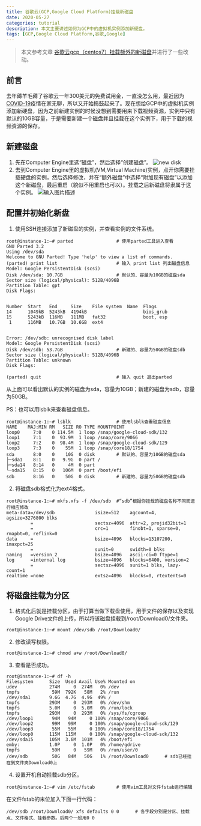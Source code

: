 ```yaml
---
title: 谷歌云(GCP,Google Cloud Platform)挂载新磁盘
date: 2020-05-27
categories: tutorial
description: 本文主要讲述如何为GCP中的虚拟机实例添加新硬盘。
tags: [GCP,Google Cloud Platform,谷歌,Google]
---
```

>本文参考文章 [谷歌云gcp（centos7）挂载额外的新磁盘](https://www.nmbhost.com/archives/5063)并进行了一些改动。
## 前言
去年薅羊毛薅了谷歌云一年300美元的免费试用金，一直没怎么用，最近因为[COVID-19](https://en.wikipedia.org/wiki/Coronavirus_disease_2019)疫情在家无聊，所以又开始捣鼓起来了。现在想给GCP中的虚拟机实例添加新硬盘，因为之前新建实例的时候没想到需要用来下载视频资源，实例中只有默认的10GB容量，于是需要新建一个磁盘并且挂载在这个实例下，用于下载的视频资源的保存。
## 新建磁盘
1. 先在Computer Engine里选“磁盘”，然后选择“创建磁盘”。
![new disk](https://wx1.sinaimg.cn/large/6a8c0fe1gy1gf68y7uq4vj20tw0an0u4.jpg)
2. 去到Computer Engine里的虚拟机(VM,Virtual Machine)实例，点开你需要挂载硬盘的实例，然后选择修改，并在“额外磁盘”中选择“附加现有磁盘”以添加这个新磁盘，最后重启（貌似不用重启也可以）。挂载之后新磁盘将隶属于这个实例。
![输入图片描述](https://wx1.sinaimg.cn/large/6a8c0fe1gy1gf68xxwle9j20mk07njrt.jpg)

## 配置并初始化新盘

1. 使用SSH连接添加了新磁盘的实例，并查看实例的文件系统。
```
root@instance-1:~# parted                # 使用parted工具进入查看
GNU Parted 3.2
Using /dev/sda
Welcome to GNU Parted! Type 'help' to view a list of commands.
(parted) print list                      # 输入 print list 列出磁盘信息
Model: Google PersistentDisk (scsi)
Disk /dev/sda: 10.7GB                    # 默认的、容量为10GB的磁盘sda
Sector size (logical/physical): 512B/4096B
Partition Table: gpt
Disk Flags:


Number  Start   End     Size    File system  Name  Flags
14      1049kB  5243kB  4194kB                     bios_grub
15      5243kB  116MB   111MB   fat32              boot, esp
 1      116MB   10.7GB  10.6GB  ext4


Error: /dev/sdb: unrecognised disk label
Model: Google PersistentDisk (scsi)
Disk /dev/sdb: 53.7GB                    # 新建的、容量为50GB的磁盘sdb
Sector size (logical/physical): 512B/4096B
Partition Table: unknown
Disk Flags:

(parted) quit                            # 输入 quit 退出parted
```

从上面可以看出默认的实例的磁盘为sda，容量为10GB；新建的磁盘为sdb，容量为50GB。

PS：也可以用lsblk来查看磁盘信息。

```
root@instance-1:~# lsblk                 # 使用lsblk查看磁盘信息
NAME    MAJ:MIN RM   SIZE RO TYPE MOUNTPOINT
loop0     7:0    0 114.5M  1 loop /snap/google-cloud-sdk/132
loop1     7:1    0  93.9M  1 loop /snap/core/9066
loop2     7:2    0  98.4M  1 loop /snap/google-cloud-sdk/129
loop3     7:3    0    55M  1 loop /snap/core18/1754
sda       8:0    0    10G  0 disk        # 默认的、容量为10GB的磁盘sda
├─sda1    8:1    0   9.9G  0 part /
├─sda14   8:14   0     4M  0 part
└─sda15   8:15   0   106M  0 part /boot/efi
sdb       8:16   0    50G  0 disk        # 新建的、容量为50GB的磁盘sdb
```

2. 将磁盘sdb格式化为ext4格式。
```
root@instance-1:~# mkfs.xfs -f /dev/sdb  #“sdb”根据你挂载的磁盘名称不同而进行相应修改
meta-data=/dev/sdb               isize=512    agcount=4, agsize=3276800 blks
         =                       sectsz=4096  attr=2, projid32bit=1
         =                       crc=1        finobt=1, sparse=0, rmapbt=0, reflink=0
data     =                       bsize=4096   blocks=13107200, imaxpct=25
         =                       sunit=0      swidth=0 blks
naming   =version 2              bsize=4096   ascii-ci=0 ftype=1
log      =internal log           bsize=4096   blocks=6400, version=2
         =                       sectsz=4096  sunit=1 blks, lazy-count=1
realtime =none                   extsz=4096   blocks=0, rtextents=0
```
## 将磁盘挂载为分区
1. 格式化后就是挂载分区，由于打算当做下载盘使用，用于文件的保存以及实现Google Drive文件的上传，所以将该磁盘挂载到/root/Download0/文件夹。
```
root@instance-1:~# mount /dev/sdb /root/Download0/
```
2. 修改读写权限。
```
root@instance-1:~# chmod a+w /root/Download0/
```
3. 查看是否成功。
```
root@instance-1:~# df -h
Filesystem      Size  Used Avail Use% Mounted on
udev            274M     0  274M   0% /dev
tmpfs            59M  792K   58M   2% /run
/dev/sda1       9.6G  4.7G  4.9G  49% /
tmpfs           293M     0  293M   0% /dev/shm
tmpfs           5.0M     0  5.0M   0% /run/lock
tmpfs           293M     0  293M   0% /sys/fs/cgroup
/dev/loop1       94M   94M     0 100% /snap/core/9066
/dev/loop2       99M   99M     0 100% /snap/google-cloud-sdk/129
/dev/loop3       55M   55M     0 100% /snap/core18/1754
/dev/loop0      115M  115M     0 100% /snap/google-cloud-sdk/132
/dev/sda15      105M  3.6M  101M   4% /boot/efi
emby:           1.0P     0  1.0P   0% /home/gdrive
tmpfs            59M     0   59M   0% /run/user/0
/dev/sdb         50G   84M   50G   1% /root/Download0      # sdb已经挂在到文件夹Download0上
```
4. 设置开机自动挂载sdb分区。
```
root@instance-1:~# vim /etc/fstab        # 使用vim工具对文件fstab进行编辑
```
在文件fstab的末位加入下面一行代码：
```
/dev/sdb /root/Download0/ xfs defaults 0 0      # 各字段分别是分区、挂载点、文件格式、挂载参数。后两个一般用0 0
```
